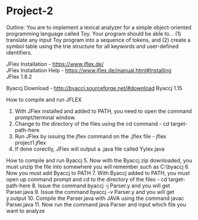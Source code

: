 # Project-2

Outline: You are to implement a lexical analyzer for a simple object-oriented programming language called Toy. 
Your program should be able to...
(1) translate any input Toy program into a sequence of tokens, and 
(2) create a symbol table using the trie structure for all keywords and user-defined identifiers.


JFlex Installation - https://www.jflex.de/  
JFlex Installation Help - https://www.jflex.de/manual.html#Installing  
JFlex 1.8.2 

Byaccj Download - http://byaccj.sourceforge.net/#download
Byaccj 1.15

How to compile and run JFLEX
1. With JFlex installed and added to PATH, you need to open the command prompt/terminal window.
2. Change to the directory of the files using the cd command - cd target-path-here
3. Run JFlex by issuing the jflex command on the .jflex file - jflex project1.jflex
4. If done corectly, JFlex will output a .java file called Yylex.java

How to compile and run Byaccj
5. Now with the Byaccj zip downloaded, you must unzip the file into somewhere you will remember such as C:\byaccj
6. Now you must add Byaccj to PATH
7. With Byaccj added to PATH, you must open up command prompt and cd to the directory of the files - cd target-path-here
8. Issue the command byaccj -j Parser.y and you will get Parser.java
9. Issue the command byaccj -v Parser.y and you will get y.output
10. Compile the Parser.java with JAVA using the command javac Parser.java
11. Now run the command java Parser and input which file you want to analyze
